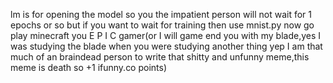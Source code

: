 lm is for opening the model so you the impatient person will not wait for 1 epochs or so but if you want to wait for training then use mnist.py now go play minecraft you E P I C gamer(or I will game end you with my blade,yes I was studying the blade when you were studying another thing yep I am that much of an braindead person to write that shitty and unfunny meme,this meme is death so +1 ifunny.co points)
